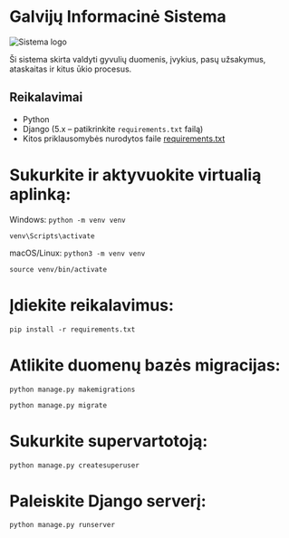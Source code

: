 # Galvijų Informacinė Sistema
![Sistema logo](main/static/images/cow.jpg)


Ši sistema skirta valdyti gyvulių duomenis, įvykius, pasų užsakymus, ataskaitas ir kitus ūkio procesus.

## Reikalavimai

- Python  
- Django (5.x – patikrinkite `requirements.txt` failą)  
- Kitos priklausomybės nurodytos faile [requirements.txt](requirements.txt)

# Sukurkite ir aktyvuokite virtualią aplinką:

Windows:
`python -m venv venv`

`venv\Scripts\activate`

macOS/Linux:
`python3 -m venv venv`

`source venv/bin/activate`

# Įdiekite reikalavimus:
`pip install -r requirements.txt`

# Atlikite duomenų bazės migracijas:
`python manage.py makemigrations`

`python manage.py migrate`

# Sukurkite supervartotoją:
`python manage.py createsuperuser`

# Paleiskite Django serverį:
`python manage.py runserver`

